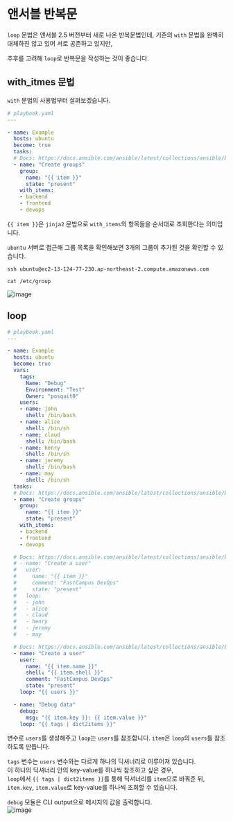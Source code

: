 # 앤서블 반복문

`loop` 문법은 앤서블 2.5 버전부터 새로 나온 반복문법인데, 기존의 `with` 문법을 완벽히 대체하진 않고 있어 서로 공존하고 있지만,

추후를 고려해 `loop`로 반복문을 작성하는 것이 좋습니다.

## with_itmes 문법

`with` 문법의 사용법부터 살펴보겠습니다.

``` yaml
# playbook.yaml
---

- name: Example
  hosts: ubuntu
  become: true
  tasks:
  # Docs: https://docs.ansible.com/ansible/latest/collections/ansible/builtin/group_module.html
  - name: "Create groups"
    group:
      name: "{{ item }}"
      state: "present"
    with_items:
    - backend
    - frontend
    - devops
```

`{{ item }}`은 `jinja2` 문법으로 `with_items`의 항목들을 순서대로 조회한다는 의미입니다.

`ubuntu` 서버로 접근해 그룹 목록을 확인해보면 3개의 그룹이 추가된 것을 확인할 수 있습니다.   

```
ssh ubuntu@ec2-13-124-77-230.ap-northeast-2.compute.amazonaws.com
```

```
cat /etc/group
```

![image](https://user-images.githubusercontent.com/43658658/159863461-d75687fa-d25e-44a6-a506-3b597447a098.png)

## loop 

``` yaml
# playbook.yaml
---

- name: Example
  hosts: ubuntu
  become: true
  vars:
    tags:
      Name: "Debug"
      Environment: "Test"
      Owner: "posquit0"
    users:
    - name: john
      shell: /bin/bash
    - name: alice
      shell: /bin/sh
    - name: claud
      shell: /bin/bash
    - name: henry
      shell: /bin/sh
    - name: jeremy
      shell: /bin/bash
    - name: may
      shell: /bin/sh
  tasks:
  # Docs: https://docs.ansible.com/ansible/latest/collections/ansible/builtin/group_module.html
  - name: "Create groups"
    group:
      name: "{{ item }}"
      state: "present"
    with_items:
    - backend
    - frontend
    - devops

  # Docs: https://docs.ansible.com/ansible/latest/collections/ansible/builtin/user_module.html
  # - name: "Create a user"
  #   user:
  #     name: "{{ item }}"
  #     comment: "FastCampus DevOps"
  #     state: "present"
  #   loop:
  #   - john
  #   - alice
  #   - claud
  #   - henry
  #   - jeremy
  #   - may

  # Docs: https://docs.ansible.com/ansible/latest/collections/ansible/builtin/user_module.html
  - name: "Create a user"
    user:
      name: "{{ item.name }}"
      shell: "{{ item.shell }}"
      comment: "FastCampus DevOps"
      state: "present"
    loop: "{{ users }}"

  - name: "Debug data"
    debug:
      msg: "{{ item.key }}: {{ item.value }}"
    loop: "{{ tags | dict2items }}"
```

변수로 `users`를 생성해주고 `loop`는 `users`를 참조합니다. `item`은 `loop`의 `users`를 참조하도록 만듭니다.

`tags` 변수는 `users` 변수와는 다르게 하나의 딕셔너리로 이루어져 있습니다.   
이 하나의 딕셔너리 안의 key-value를 하나씩 참조하고 싶은 경우,   
`loop`에서 `{{ tags | dict2items }}`를 통해 딕셔너리를 `item`으로 바꿔준 뒤,   
`item.key`, `item.value`로 key-value를 하나씩 조회할 수 있습니다.

`debug` 모듈은 CLI output으로 메시지의 값을 출력합니다.   
![image](https://user-images.githubusercontent.com/43658658/159862940-18eb7cd8-17c4-4f98-8d23-1520f49b9bfc.png)


